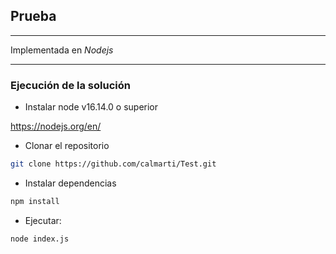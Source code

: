 ## Prueba 
---

Implementada en *Nodejs*

--- 

### Ejecución de la solución

* Instalar node v16.14.0 o superior

https://nodejs.org/en/

* Clonar el repositorio 

```sh
git clone https://github.com/calmarti/Test.git
``` 

* Instalar dependencias 
```sh
npm install
```

* Ejecutar:

```sh
node index.js
```

